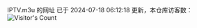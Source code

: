 IPTV.m3u 的网址 已于 2024-07-18 06:12:18 更新，本仓库访客数：![Visitor's Count](https://profile-counter.glitch.me/hero1898_tv/count.svg)

